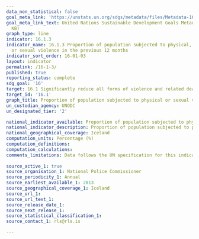 ```yaml
---
data_non_statistical: false
goal_meta_link: 'https://unstats.un.org/sdgs/metadata/files/Metadata-16-01-03.pdf '
goal_meta_link_text: United Nations Sustainable Development Goals Metadata (PDF 217
  KB)
graph_type: line
indicator: 16.1.3
indicator_name: 16.1.3 Proportion of population subjected to physical, psychological
  or sexual violence in the previous 12 months
indicator_sort_order: 16-01-03
layout: indicator
permalink: /16-1-3/
published: true
reporting_status: complete
sdg_goal: '16'
target: 16.1 Significantly reduce all forms of violence and related death rates everywhere
target_id: '16.1'
graph_title: Proportion of population subjected to physical or sexual violence in the previous 12 months
un_custodian_agency: UNODC
un_designated_tier: '2'

national_indicator_available: Proportion of population subjected to physical or sexual violence in the previous 12 months
national_indicator_description: Proportion of population subjected to physical or sexual violence in the previous 12 months
national_geographical_coverage: Iceland
computation_units: Percentage (%)
computation_definitions: 
computation_calculations:
comments_limitations: Data follows the UN specification for this indicator. This indicator has been identified in collaboration with topic experts.
  
source_active_1: true
source_organisation_1: National Police Commissioner
source_periodicity_1: Annual
source_earliest_available_1: 2013
source_geographical_coverage_1: Iceland 
source_url_1: 
source_url_text_1: 
source_release_date_1: 
source_next_release_1: 
source_statistical_classification_1: 
source_contact_1: rls@rls.is

---
```


